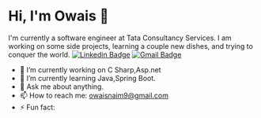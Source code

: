 # Hi, I'm Owais 👋
I'm currently a software engineer at Tata Consultancy Services. I am working on some side projects, learning a couple new dishes, and trying to conquer the world.
[![Linkedin Badge](https://img.shields.io/badge/-owaisnaim-blue?style=flat&logo=Linkedin&logoColor=white&link=https://www.linkedin.com/in/owaisnaim/)](https://www.linkedin.com/in/owaisnaim/)
[![Gmail Badge](https://img.shields.io/badge/-owaisnaim9-c14438?style=flat&logo=Gmail&logoColor=white&link=mailto:owaisnaim9@gmail.com)](mailto:owaisnaim9@gmail.com)
- 🔭 I’m currently working on C Sharp,Asp.net
- 🌱 I’m currently learning Java,Spring Boot.
- 💬 Ask me about anything.
- 📫 How to reach me: owaisnaim9@gmail.com
- ⚡ Fun fact: 
